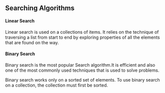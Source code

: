 ## Searching Algorithms

#### Linear Search

Linear search is used on a collections of items. It relies on the technique of traversing a list from start to end by exploring properties of all the elements that are found on the way.

#### Binary Search

Binary search is the most popular Search algorithm.It is efficient and also one of the most commonly used techniques that is used to solve problems.
 
Binary search works only on a sorted set of elements. To use binary search on a collection, the collection must first be sorted. 
